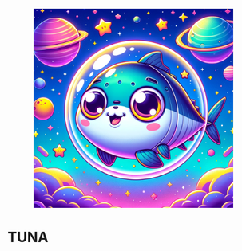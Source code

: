 <div align="center">
  <div>&nbsp;</div>
  <img src="image/tuna.webp" width="400"/> 

</div>

# TUNA